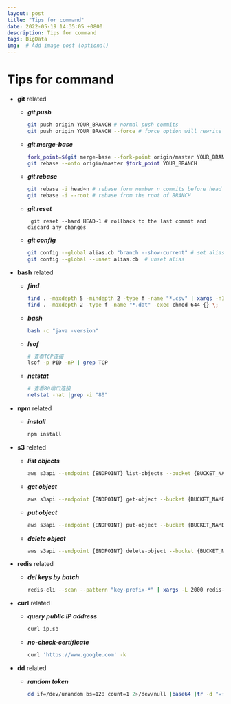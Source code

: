 ```yaml
---
layout: post
title: "Tips for command"
date: 2022-05-19 14:35:05 +0800
description: Tips for command
tags: BigData
img:  # Add image post (optional)
---
```


# Tips for command

- __git__ related
    - ___git push___
      ```bash
      git push origin YOUR_BRANCH # normal push commits
      git push origin YOUR_BRANCH --force # force option will rewrite commit history                                      
      ```
    - ___git merge-base___
      ```bash
      fork_point=$(git merge-base --fork-point origin/master YOUR_BRANCH)
      git rebase --onto origin/master $fork_point YOUR_BRANCH
      ```
    - ___git rebase___
      ```bash
      git rebase -i head~n # rebase form number n commits before head
      git rebase -i --root # rebase from the root of BRANCH
      ```
    - ___git reset___
      ````
       git reset --hard HEAD~1 # rollback to the last commit and discard any changes
      ````
    - ___git config___
      ```bash
      git config --global alias.cb "branch --show-current" # set alias
      git config --global --unset alias.cb  # unset alias
      ```
- __bash__ related
    - ___find___
      ```bash
      find . -maxdepth 5 -mindepth 2 -type f -name "*.csv" | xargs -n1 dirname | sort -u
      find . -maxdepth 2 -type f -name "*.dat" -exec chmod 644 {} \;
      ```
    - ___bash___
      ```bash
      bash -c "java -version"
      ```
    - ___lsof___
      ```bash
      # 查看TCP连接
      lsof -p PID -nP | grep TCP
      ```
    - ___netstat___
      ```bash
      # 查看80端口连接
      netstat -nat |grep -i "80"
      ```
- __npm__ related
    - ___install___
      ```bash
      npm install
      ```
      
- __s3__ related
    - ___list objects___
      ```bash
      aws s3api --endpoint {ENDPOINT} list-objects --bucket {BUCKET_NAME}
      ```
    - ___get object___
      ```bash
      aws s3api --endpoint {ENDPOINT} get-object --bucket {BUCKET_NAME} --key {KEY_NAME} {TARGET_FILE}
      ```
    - ___put object___
      ```bash
      aws s3api --endpoint {ENDPOINT} put-object --bucket {BUCKET_NAME} --key {KEY_NAME} --body {TO_BE_UPLOADED_SOURCE}
      ```
    - ___delete object___
      ```bash
      aws s3api --endpoint {ENDPOINT} delete-object --bucket {BUCKET_NAME} --key {TO_BE_DELETED_KEY}
      ```

- __redis__ related
    - ___del keys by batch___
      ```bash
      redis-cli --scan --pattern "key-prefix-*" | xargs -L 2000 redis-cli del
      ``` 

- __curl__ related
    - ___query public IP address___  
      ```bash
      curl ip.sb
      ```
    - ___no-check-certificate___
      ```bash
      curl 'https://www.google.com' -k
      ```
- __dd__ related
    - ___random token___
      ```bash
      dd if=/dev/urandom bs=128 count=1 2>/dev/null |base64 |tr -d "=+/" |dd bs=32 count=1 2>/dev/null
      ```